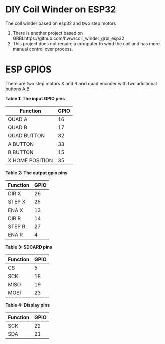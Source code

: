 # DIY Coil Winder on ESP32

The coil winder based on esp32 and two step motors

1. There is another project based on GRBLhttps://github.com/hww/coil_winder_grbl_esp32
2. This project does not require a computer to wind the coil and has more manual control over process.

# ESP GPIOS

There are two step motors X and R and quad encoder with two additional buttons A,B

**Table 1: The input GPIO pins**

| Function | GPIO |
|----------|------|
| QUAD A   |   16 |
| QUAD B   |   17 |
| QUAD BUTTON | 32 | 
| A BUTTON |   33 | 
| B BUTTON |   15 |
| X HOME POSITION | 35 |

**Table 2: The output gpio pins**

| Function | GPIO |
|----------|------|
| DIR X    |   26 |
| STEP X   |   25 |
| ENA X    |   13 |
| DIR R    |   14 |
| STEP R   |   27 |
| ENA R    |   4 |

**Table 3: SDCARD pins**

| Function | GPIO |
|----------|------|
| CS       |    5 |
| SCK      |   18 |
| MISO     |   19 |
| MOSI     |   23 |

**Table 4: Display pins**

| Function | GPIO |
|----------|------|
| SCK      |   22 |
| SDA      |   21 |



